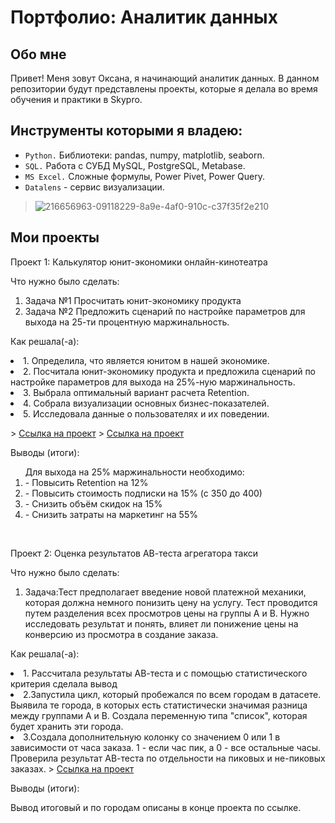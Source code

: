 # Портфолио: Аналитик данных
## Обо мне
Привет! Меня зовут Оксана, я начинающий аналитик данных. В данном репозитории будут представлены проекты, которые я делала во время обучения и практики в Skypro.
## Инструменты которыми я владею:
- ``Python.`` Библиотеки: pandas, numpy, matplotlib, seaborn.
- ``SQL.`` Работа с СУБД MySQL, PostgreSQL, Metabase.
- ``MS Excel.`` Сложные формулы, Power Pivet, Power Query.
- ``Datalens`` - сервис визуализации.
> ![216656963-09118229-8a9e-4af0-910c-c37f35f2e210](https://github.com/Oksana-Kolesnik/My_portfolio/assets/145563450/02fd1ea9-14a8-412a-8250-a6bad66fbf67)



## Мои проекты
<p> Проект 1: Калькулятор юнит-экономики онлайн-кинотеатра
<p>Что нужно было сделать:<p>
<ol>
  <li>Задача №1  Просчитать юнит-экономику продукта
  <li>Задача №2 Предложить сценарий по настройке параметров для выхода на 25-ти процентную маржинальность.
</ol>
<p>Как решала(-а): 
<li>1. Определила, что является юнитом в нашей экономике.
<li>2. Посчитала юнит-экономику продукта и предложила сценарий по настройке параметров для выхода на 25%-ную маржинальность.
<li>3. Выбрала оптимальный вариант расчета Retention. 
<li>4. Собрала визуализации основных бизнес-показателей.
<li>5. Исследовала данные о пользователях и их поведении.<p>
> <a href= "https://github.com/Oksana-Kolesnik/My_portfolio/blob/main/%D0%9A%D0%B0%D0%BB%D1%8C%D0%BA%D1%83%D0%BB%D1%8F%D1%82%D0%BE%D1%80%20%D1%8E%D0%BD%D0%B8%D1%82-%D1%8D%D0%BA%D0%BE%D0%BD%D0%BE%D0%BC%D0%B8%D0%BA%D0%B8.xlsx" >Ссылка на проект</a>
 > <a href= ""https://github.com/Oksana-Kolesnik/My_portfolio/blob/main/%D0%94%D0%B0%D0%BD%D0%BD%D1%8B%D0%B5%20%D0%B4%D0%BB%D1%8F%20%D1%8E%D0%BD%D0%B8%D1%82-%D1%8D%D0%BA%D0%BE%D0%BD%D0%BE%D0%BC%D0%B8%D0%BA%D0%B8.xlsx"" >Ссылка на проект</a>
<p>Выводы (итоги):<p>
<ol>
  Для выхода на 25% маржинальности необходимо:
 <li> - Повысить Retention на 12%
 <li> - Повысить стоимость подписки на 15% (с 350 до 400)
 <li> - Снизить объём скидок на 15%
 <li> - Снизить затраты на маркетинг на 55%
</ol>

<br> 
<p> Проект 2: Оценка результатов АВ-теста агрегатора такси
<p>Что нужно было сделать:<p>
<ol>
  <li>Задача:Тест предполагает введение новой платежной механики, которая должна немного понизить цену на услугу. Тест проводится путем разделения всех просмотров цены на группы А и В. Нужно исследовать результат и понять, влияет ли понижение цены на конверсию из просмотра в создание заказа.
</ol>
<p>Как решала(-а): 
<li>1. Рассчитала результаты АВ-теста и с помощью статистического критерия сделала вывод
<li>2.Запустила цикл, который пробежался по всем городам в датасете. Выявила те города, в которых есть статистически значимая разница между группами А и В. Создала переменную типа "список", которая будет хранить эти города.
<li>3.Создала дополнительную колонку со значением 0 или 1 в зависимости от часа заказа.
1 - если час пик, а 0 - все остальные часы. Проверила результат АВ-теста по отдельности на пиковых и не-пиковых заказах.
> <a href= "https://github.com/Oksana-Kolesnik/My_portfolio/commit/254f647a3207d208f93888c3da34ef06cc91243d">Ссылка на проект</a>
<p>Выводы (итоги):<p> Вывод итоговый и по городам описаны в конце проекта по ссылке.











